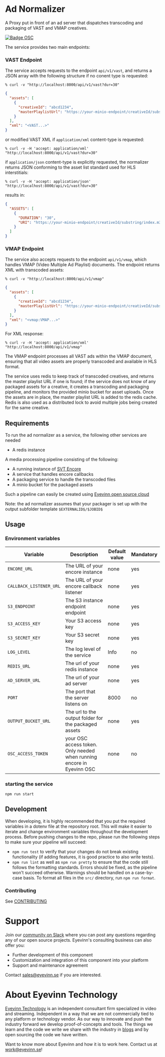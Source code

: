 # Ad Normalizer

A Proxy put in front of an ad server that dispatches transcoding and packaging of VAST and VMAP creatives.

[![Badge OSC](https://img.shields.io/badge/Evaluate-24243B?style=for-the-badge&logo=data:image/svg+xml;base64,PHN2ZyB3aWR0aD0iMjQiIGhlaWdodD0iMjQiIHZpZXdCb3g9IjAgMCAyNCAyNCIgZmlsbD0ibm9uZSIgeG1sbnM9Imh0dHA6Ly93d3cudzMub3JnLzIwMDAvc3ZnIj4KPGNpcmNsZSBjeD0iMTIiIGN5PSIxMiIgcj0iMTIiIGZpbGw9InVybCgjcGFpbnQwX2xpbmVhcl8yODIxXzMxNjcyKSIvPgo8Y2lyY2xlIGN4PSIxMiIgY3k9IjEyIiByPSI3IiBzdHJva2U9ImJsYWNrIiBzdHJva2Utd2lkdGg9IjIiLz4KPGRlZnM%2BCjxsaW5lYXJHcmFkaWVudCBpZD0icGFpbnQwX2xpbmVhcl8yODIxXzMxNjcyIiB4MT0iMTIiIHkxPSIwIiB4Mj0iMTIiIHkyPSIyNCIgZ3JhZGllbnRVbml0cz0idXNlclNwYWNlT25Vc2UiPgo8c3RvcCBzdG9wLWNvbG9yPSIjQzE4M0ZGIi8%2BCjxzdG9wIG9mZnNldD0iMSIgc3RvcC1jb2xvcj0iIzREQzlGRiIvPgo8L2xpbmVhckdyYWRpZW50Pgo8L2RlZnM%2BCjwvc3ZnPgo%3D)](https://app.osaas.io/browse/eyevinn-ad-normalizer)

The service provides two main endpoints:

### VAST Endpoint
The service accepts requests to the endpoint `api/v1/vast`, and returns a JSON array with the following structure if no conent type is requested:

```
% curl -v "http://localhost:8000/api/v1/vast?dur=30"
```

```json
{
  "assets": [
    {
      "creativeId": "abcd1234",
      "masterPlaylistUrl": "https://your-minio-endpoint/creativeId/substring/index.m3u8"
    }
  ],
  "xml": "<VAST...>"
}
```

or modified VAST XML if `application/xml` content-type is requested:

```
% curl -v -H 'accept: application/xml' "http://localhost:8000/api/v1/vast?dur=30"
```

if `application/json` content-type is explicitly requested, the normalizer returns JSON conforming to the asset list standard used for HLS interstitials:

```
% curl -v -H 'accept: application/json' "http://localhost:8000/api/v1/vast?dur=30"
```

results in:

```json
{
  "ASSETS": [
    {
      "DURATION": "30",
      "URI": "https://your-minio-endpoint/creativeId/substring/index.m3u8"
    }
  ]
}
```

### VMAP Endpoint
The service also accepts requests to the endpoint `api/v1/vmap`, which handles VMAP (Video Multiple Ad Playlist) documents. The endpoint returns XML with transcoded assets:

```
% curl -v "http://localhost:8000/api/v1/vmap"
```

```json
{
  "assets": [
    {
      "creativeId": "abcd1234",
      "masterPlaylistUrl": "https://your-minio-endpoint/creativeId/substring/index.m3u8"
    }
  ],
  "xml": "<vmap:VMAP...>"
}
```

For XML response:
```
% curl -v -H 'accept: application/xml' "http://localhost:8000/api/v1/vmap"
```

The VMAP endpoint processes all VAST ads within the VMAP document, ensuring that all video assets are properly transcoded and available in HLS format.

The service uses redis to keep track of transcoded creatives, and returns the master playlist URL if one is found; if the service does not know of any packaged assets for a creative, it creates a transcoding and packaging pipeline, and monitors the provided minio bucket for asset uploads. Once the assets are in place, the master playlist URL is added to the redis cache. Redis is also used as a distributed lock to avoid multiple jobs being created for the same creative.

## Requirements

To run the ad normalizer as a service, the following other services are needed

- A redis instance

A media processing pipeline consisting of the following:

- A running instance of [SVT Encore](https://github.com/svt/encore)
- A service that handles encore callbacks
- A packaging service to handle the transcoded files
- A minio bucket for the packaged assets

Such a pipeline can easily be created using [Eyevinn open source cloud](https://docs.osaas.io/osaas.wiki/Solution%3A-VOD-Transcoding.html)

Note: the ad normalizer assumes that your packager is set up with the output subfolder template `$EXTERNALID$/$JOBID$`

## Usage

### Environment variables

| Variable                | Description                                                           | Default value | Mandatory |
| ----------------------- | --------------------------------------------------------------------- | ------------- | --------- |
| `ENCORE_URL`            | The URL of your encore instance                                       | none          | yes       |
| `CALLBACK_LISTENER_URL` | The URL of your encore callback listener                              | none          | yes       |
| `S3_ENDPOINT`           | The S3 instance endpoint endpoint                                     | none          | yes       |
| `S3_ACCESS_KEY`         | Your S3 access key                                                    | none          | yes       |
| `S3_SECRET_KEY`         | Your S3 secret key                                                    | none          | yes       |
| `LOG_LEVEL`             | The log level of the service                                          | Info          | no        |
| `REDIS_URL`             | The url of your redis instance                                        | none          | yes       |
| `AD_SERVER_URL`         | The url of your ad server                                             | none          | yes       |
| `PORT`                  | The port that the server listens on                                   | 8000          | no        |
| `OUTPUT_BUCKET_URL`     | The url to the output folder for the packaged assets                  | none          | yes       |
| `OSC_ACCESS_TOKEN`      | your OSC access token. Only needed when running encore in Eyevinn OSC | none          | no        |

### starting the service

`npm run start`

## Development

When developing, it is highly recommended that you put the required variables in a dotenv file at the repository root. This will make it easier to iterate and change environment variables throughout the development process.
Before pushing changes to the repo, please run the following steps to make sure your pipeline will succeed:

- `npm run test` to verify that your changes do not break existing functionality (if adding features, it is good practice to also write tests).
- `npm run lint` as well as `npm run pretty` to ensure that the code still follows the formatting standards. Errors should be fixed, as the pipeline won't succeed otherwise. Warnings should be handled on a case-by-case basis. To format all files in the `src/` directory, run `npm run format`.

### Contributing

See [CONTRIBUTING](CONTRIBUTING.md)

# Support

Join our [community on Slack](http://slack.streamingtech.se) where you can post any questions regarding any of our open source projects. Eyevinn's consulting business can also offer you:

- Further development of this component
- Customization and integration of this component into your platform
- Support and maintenance agreement

Contact [sales@eyevinn.se](mailto:sales@eyevinn.se) if you are interested.

# About Eyevinn Technology

[Eyevinn Technology](https://www.eyevinntechnology.se) is an independent consultant firm specialized in video and streaming. Independent in a way that we are not commercially tied to any platform or technology vendor. As our way to innovate and push the industry forward we develop proof-of-concepts and tools. The things we learn and the code we write we share with the industry in [blogs](https://dev.to/video) and by open sourcing the code we have written.

Want to know more about Eyevinn and how it is to work here. Contact us at work@eyevinn.se!
